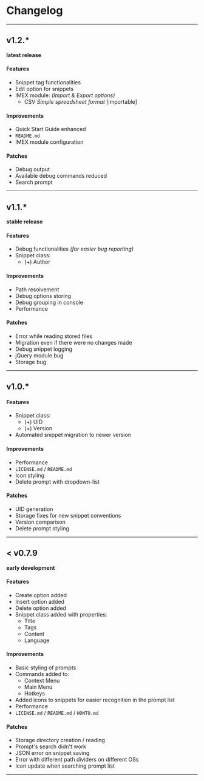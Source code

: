 # Changelog

-----------

## v1.2.*
**latest release**
#### Features
- Snippet tag functionalities
- Edit option for snippets
- IMEX module: *(Import & Export options)*
  - CSV *Simple spreadsheet format* [importable]
#### Improvements
- Quick Start Guide enhanced
- `README.md`
- IMEX module configuration
#### Patches
- Debug output
- Available debug commands reduced
- Search prompt


---

## v1.1.*
**stable release**
#### Features
- Debug functionalities *(for easier bug reporting)*
- Snippet class:
  - (+) Author
#### Improvements
- Path resolvement
- Debug options storing
- Debug grouping in console
- Performance
#### Patches
- Error while reading stored files
- Migration even if there were no changes made
- Debug snippet logging
- jQuery module bug
- Storage bug


---

## v1.0.*

#### Features
- Snippet class:
  - (+) UID
  - (+) Version
- Automated snippet migration to newer version
#### Improvements
- Performance
- `LICENSE.md` / `README.md`
- Icon styling
- Delete prompt with dropdown-list
#### Patches
- UID generation
- Storage fixes for new snippet conventions
- Version comparison
- Delete prompt styling

---

## < v0.7.9
**early development**
#### Features
- Create option added
- Insert option added
- Delete option added
- Snippet class added with properties:
  - Title
  - Tags
  - Content
  - Language
#### Improvements
- Basic styling of prompts
- Commands added to:
  - Context Menu
  - Main Menu
  - Hotkeys
- Added icons to snippets for easier recognition in the prompt list
- Performance
- `LICENSE.md` / `README.md` / `HOWTO.md`
#### Patches
- Storage directory creation / reading
- Prompt's search didn't work
- JSON error on snippet saving
- Error with different path dividers on different OSs
- Icon update when searching prompt list

---
